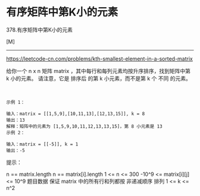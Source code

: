 # 有序矩阵中第K小的元素
378.有序矩阵中第K小的元素

[M]

---

https://leetcode-cn.com/problems/kth-smallest-element-in-a-sorted-matrix


给你一个 n x n 矩阵 matrix ，其中每行和每列元素均按升序排序，找到矩阵中第 k 小的元素。
请注意，它是 排序后 的第 k 小元素，而不是第 k 个 不同 的元素。

 
```
示例 1：

输入：matrix = [[1,5,9],[10,11,13],[12,13,15]], k = 8
输出：13
解释：矩阵中的元素为 [1,5,9,10,11,12,13,13,15]，第 8 小元素是 13
示例 2：

输入：matrix = [[-5]], k = 1
输出：-5
```

提示：

n == matrix.length
n == matrix[i].length
1 <= n <= 300
-10^9 <= matrix[i][j] <= 10^9
题目数据 保证 matrix 中的所有行和列都按 非递减顺序 排列
1 <= k <= n^2
